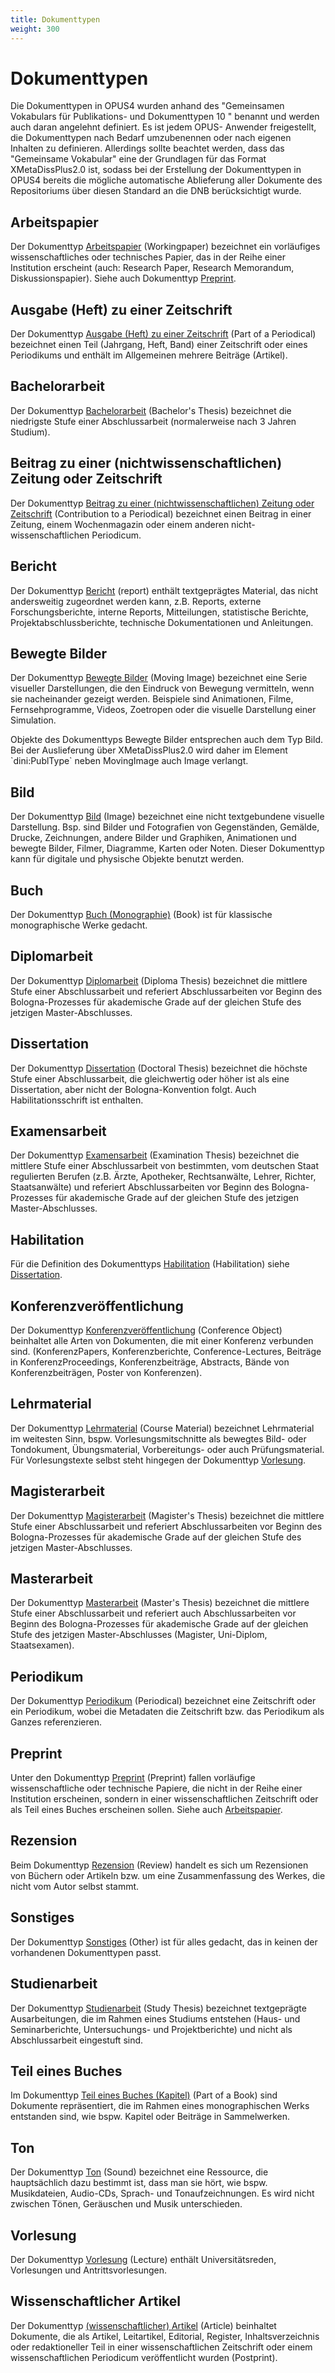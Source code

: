 ```yaml
---
title: Dokumenttypen
weight: 300
---
```


# Dokumenttypen

Die Dokumenttypen in OPUS4 wurden anhand des "Gemeinsamen Vokabulars für Publikations- und
Dokumenttypen 10 " benannt und werden auch daran angelehnt definiert. Es ist jedem OPUS-
Anwender freigestellt, die Dokumenttypen nach Bedarf umzubenennen oder nach eigenen Inhalten zu
definieren. Allerdings sollte beachtet werden, dass das "Gemeinsame Vokabular" eine der
Grundlagen für das Format XMetaDissPlus2.0 ist, sodass bei der Erstellung der Dokumenttypen in
OPUS4 bereits die mögliche automatische Ablieferung aller Dokumente des Repositoriums über
diesen Standard an die DNB berücksichtigt wurde.

## Arbeitspapier

  Der Dokumenttyp [Arbeitspapier](workingpaper.html) (Workingpaper) bezeichnet ein vorläufiges wissenschaftliches oder
  technisches Papier, das in der Reihe einer Institution erscheint (auch: Research Paper, Research
  Memorandum, Diskussionspapier). Siehe auch Dokumenttyp [Preprint](#preprint).

## Ausgabe (Heft) zu einer Zeitschrift

  Der Dokumenttyp [Ausgabe (Heft) zu einer Zeitschrift](periodicalpart.html) (Part of a Periodical) bezeichnet einen
  Teil (Jahrgang, Heft, Band) einer Zeitschrift oder eines Periodikums und enthält im Allgemeinen mehrere Beiträge
  (Artikel).

## Bachelorarbeit

  Der Dokumenttyp [Bachelorarbeit](bachlor.html) (Bachelor's Thesis) bezeichnet die niedrigste Stufe einer
  Abschlussarbeit (normalerweise nach 3 Jahren Studium).

## Beitrag zu einer (nichtwissenschaftlichen) Zeitung oder Zeitschrift

Der Dokumenttyp [Beitrag zu einer (nichtwissenschaftlichen) Zeitung oder Zeitschrift](contributiontoperiodical.html)
(Contribution to a Periodical)
bezeichnet einen Beitrag in einer Zeitung, einem Wochenmagazin oder einem anderen nicht-wissenschaftlichen Periodicum.

## Bericht

Der Dokumenttyp [Bericht](report.html) (report) enthält textgeprägtes Material, das nicht andersweitig zugeordnet
werden kann, z.B.
Reports, externe Forschungsberichte, interne Reports, Mitteilungen, statistische Berichte, Projektabschlussberichte,
technische Dokumentationen und Anleitungen.

## Bewegte Bilder

Der Dokumenttyp [Bewegte Bilder](movingimage.html) (Moving Image) bezeichnet eine Serie visueller Darstellungen,
die den Eindruck von
Bewegung vermitteln, wenn sie nacheinander gezeigt werden. Beispiele sind Animationen, Filme, Fernsehprogramme,
Videos, Zoetropen oder die visuelle Darstellung einer Simulation.

<p class="info" markdown="1">
Objekte des Dokumenttyps Bewegte Bilder entsprechen auch dem Typ Bild. Bei der Auslieferung über XMetaDissPlus2.0 wird
daher im Element `dini:PublType` neben MovingImage auch Image verlangt.
</p>

## Bild

Der Dokumenttyp [Bild](image.html) (Image) bezeichnet eine nicht textgebundene visuelle Darstellung. Bsp. sind Bilder
und
Fotografien von Gegenständen, Gemälde, Drucke, Zeichnungen, andere Bilder und Graphiken, Animationen und bewegte
Bilder, Filmer, Diagramme, Karten oder Noten. Dieser Dokumenttyp kann für digitale und physische Objekte benutzt
werden.

## Buch

Der Dokumenttyp [Buch (Monographie)](book.html) (Book) ist für klassische monographische Werke gedacht.

## Diplomarbeit

Der Dokumenttyp [Diplomarbeit](diplom.html) (Diploma Thesis) bezeichnet die mittlere Stufe einer Abschlussarbeit und
referiert
Abschlussarbeiten vor Beginn des Bologna-Prozesses für akademische Grade auf der gleichen Stufe des jetzigen
Master-Abschlusses.

## Dissertation

Der Dokumenttyp [Dissertation](doctoralthesis.html) (Doctoral Thesis) bezeichnet die höchste Stufe einer
Abschlussarbeit, die gleichwertig oder höher ist als eine Dissertation, aber nicht der Bologna-Konvention folgt.
Auch Habilitationsschrift ist enthalten.

## Examensarbeit

Der Dokumenttyp [Examensarbeit](examen.html) (Examination Thesis) bezeichnet die mittlere Stufe einer Abschlussarbeit
von bestimmten,
vom deutschen Staat regulierten Berufen (z.B. Ärzte, Apotheker, Rechtsanwälte, Lehrer, Richter, Staatsanwälte) und
referiert Abschlussarbeiten vor Beginn des Bologna-Prozesses für akademische Grade auf der gleichen Stufe des jetzigen
Master-Abschlusses.

## Habilitation

Für die Definition des Dokumenttyps [Habilitation](habilitation.html) (Habilitation) siehe
[Dissertation](#dissertation).

## Konferenzveröffentlichung

Der Dokumenttyp [Konferenzveröffentlichung](conferenceobject.html) (Conference Object) beinhaltet alle Arten von
Dokumenten, die mit einer
Konferenz verbunden sind. (KonferenzPapers, Konferenzberichte, Conference-Lectures, Beiträge in KonferenzProceedings,
Konferenzbeiträge, Abstracts, Bände von Konferenzbeiträgen, Poster von Konferenzen).

## Lehrmaterial

Der Dokumenttyp [Lehrmaterial](coursematerial.html) (Course Material) bezeichnet Lehrmaterial im weitesten Sinn,
bspw. Vorlesungsmitschnitte
als bewegtes Bild- oder Tondokument, Übungsmaterial, Vorbereitungs- oder auch Prüfungsmaterial. Für Vorlesungstexte
selbst steht hingegen der Dokumenttyp [Vorlesung](#vorlesung).

## Magisterarbeit

Der Dokumenttyp [Magisterarbeit](magister.html) (Magister's Thesis) bezeichnet die mittlere Stufe einer
Abschlussarbeit und referiert
Abschlussarbeiten vor Beginn des Bologna-Prozesses für akademische Grade auf der gleichen Stufe des jetzigen
Master-Abschlusses.

## Masterarbeit

Der Dokumenttyp [Masterarbeit](masterthesis.html) (Master's Thesis) bezeichnet die mittlere Stufe einer
Abschlussarbeit und referiert auch
Abschlussarbeiten vor Beginn des Bologna-Prozesses für akademische Grade auf der gleichen Stufe des jetzigen
Master-Abschlusses (Magister, Uni-Diplom, Staatsexamen).

## Periodikum

Der Dokumenttyp [Periodikum](periodical.html) (Periodical) bezeichnet eine Zeitschrift oder ein Periodikum,
wobei die Metadaten die Zeitschrift bzw. das Periodikum als Ganzes referenzieren.

## Preprint

Unter den Dokumenttyp [Preprint](preprint.html) (Preprint) fallen vorläufige wissenschaftliche oder technische Papiere,
die nicht in der Reihe einer Institution erscheinen, sondern in einer wissenschaftlichen Zeitschrift oder als Teil
eines Buches erscheinen sollen. Siehe auch [Arbeitspapier](#arbeitspapier).

## Rezension

Beim Dokumenttyp [Rezension](review.html) (Review) handelt es sich um Rezensionen von Büchern oder Artikeln bzw. um eine
Zusammenfassung des Werkes, die nicht vom Autor selbst stammt.

## Sonstiges

Der Dokumenttyp [Sonstiges](other.html) (Other) ist für alles gedacht, das in keinen der vorhandenen Dokumenttypen
passt.

## Studienarbeit

Der Dokumenttyp [Studienarbeit](studythesis.html) (Study Thesis) bezeichnet textgeprägte Ausarbeitungen, die im
Rahmen eines Studiums
entstehen (Haus- und Seminarberichte, Untersuchungs- und Projektberichte) und nicht als Abschlussarbeit eingestuft sind.

## Teil eines Buches

Im Dokumenttyp [Teil eines Buches (Kapitel)](bookpart.html) (Part of a Book) sind Dokumente repräsentiert, die
im Rahmen eines monographischen Werks entstanden sind, wie bspw. Kapitel oder Beiträge in Sammelwerken.

## Ton

Der Dokumenttyp [Ton](sound.html) (Sound) bezeichnet eine Ressource, die hauptsächlich dazu bestimmt ist, dass
man sie hört, wie bspw. Musikdateien, Audio-CDs, Sprach- und Tonaufzeichnungen. Es wird nicht zwischen Tönen,
Geräuschen und Musik unterschieden.

## Vorlesung

Der Dokumenttyp [Vorlesung](lecture.html) (Lecture) enthält Universitätsreden, Vorlesungen und Antrittsvorlesungen.

## Wissenschaftlicher Artikel

Der Dokumenttyp [(wissenschaftlicher) Artikel](article.html) (Article) beinhaltet Dokumente, die als Artikel,
Leitartikel, Editorial,
Register, Inhaltsverzeichnis oder redaktioneller Teil in einer wissenschaftlichen Zeitschrift oder einem
wissenschaftlichen Periodicum veröffentlicht wurden (Postprint).


